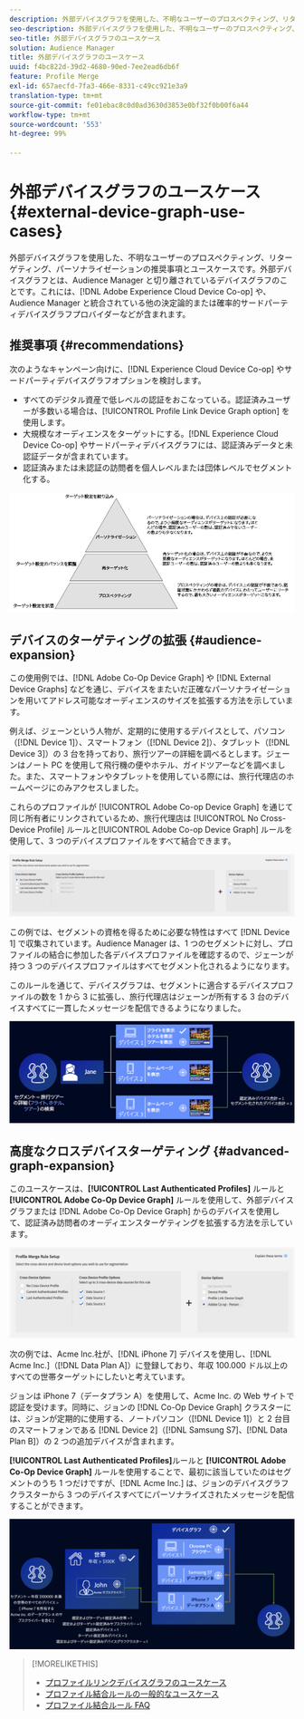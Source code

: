 ```yaml
---
description: 外部デバイスグラフを使用した、不明なユーザーのプロスペクティング、リターゲティング、パーソナライゼーションの推奨事項とユースケースです。外部デバイスグラフとは、Audience Manager と切り離されているデバイスグラフのことです。これには、Adobe Experience Cloud Device Co-op や、Audience Manager と統合されている他の決定論的または確率的サードパーティデバイスグラフプロバイダーなどが含まれます。
seo-description: 外部デバイスグラフを使用した、不明なユーザーのプロスペクティング、リターゲティング、パーソナライゼーションの推奨事項とユースケースです。外部デバイスグラフとは、Audience Manager と切り離されているデバイスグラフのことです。これには、Adobe Experience Cloud Device Co-op や、Audience Manager と統合されている他の決定論的または確率的サードパーティデバイスグラフプロバイダーなどが含まれます。
seo-title: 外部デバイスグラフのユースケース
solution: Audience Manager
title: 外部デバイスグラフのユースケース
uuid: f4bc822d-39d2-4680-90ed-7ee2ead6db6f
feature: Profile Merge
exl-id: 657aecfd-7fa3-466e-8331-c49cc921e3a9
translation-type: tm+mt
source-git-commit: fe01ebac8c0d0ad3630d3853e0bf32f0b00f6a44
workflow-type: tm+mt
source-wordcount: '553'
ht-degree: 99%

---
```


# 外部デバイスグラフのユースケース {#external-device-graph-use-cases}

外部デバイスグラフを使用した、不明なユーザーのプロスペクティング、リターゲティング、パーソナライゼーションの推奨事項とユースケースです。外部デバイスグラフとは、Audience Manager と切り離されているデバイスグラフのことです。これには、[!DNL Adobe Experience Cloud Device Co-op] や、Audience Manager と統合されている他の決定論的または確率的サードパーティデバイスグラフプロバイダーなどが含まれます。

## 推奨事項 {#recommendations}

次のようなキャンペーン向けに、[!DNL Experience Cloud Device Co-op] やサードパーティデバイスグラフオプションを検討します。

* すべてのデジタル資産で低レベルの認証をおこなっている。認証済みユーザーが多数いる場合は、[!UICONTROL Profile Link Device Graph option] を使用します。
* 大規模なオーディエンスをターゲットにする。[!DNL Experience Cloud Device Co-op] やサードパーティデバイスグラフには、認証済みデータと未認証データが含まれています。
* 認証済みまたは未認証の訪問者を個人レベルまたは団体レベルでセグメント化する。

![](assets/merge-rule-triangle1.png)
<!-- 
## Prospecting/Branding Use Case {#prospecting-branding-use-cases}

A branding campaign is designed to reach as many people as possible. It places few limits on segment qualification. But, these campaigns can waste budget and impressions by constantly targeting people who see your content multiple times and don't convert. A [!UICONTROL Profile Merge] rule that uses the [!DNL Device Co-op] or third-party option can help you create an efficient branding campaign. For example, you can add these unknown users to a "not in-market" segment after seeing them across multiple devices for your set frequency cap.

<table id="table_00F6EED172574E80A38CADA8A92A23B1"> 
 <thead> 
  <tr> 
   <th colname="col1" class="entry"> Use Case </th> 
   <th colname="col2" class="entry"> Description </th> 
  </tr> 
 </thead>
 <tbody> 
  <tr> 
   <td colname="col1"> <p> <b>Conditions</b> </p> </td> 
   <td colname="col2">This use case assumes these conditions: <p> 
     <ul id="ul_F5CA7EE525774F7EBA5FBB5F94E4EDC8"> 
      <li id="li_81AE304924724146A24FAB5B6533AD8E">You want to deliver a maximum of 10 impressions to an anonymous user for a specific ad campaign. </li> 
      <li id="li_E371F989735245B0B82433DE240D56D0">A user has 4 devices and may or may not have authenticated on your site. </li> 
      <li id="li_9231ABE15CA249E6B79D8BF0E511FD33">An anonymous user sees the ad a total of 10 times while browsing in an unauthenticated state on their current device and 3 devices linked to the current device by an external device graph. </li> 
      <li id="li_8C276C07019C49EFA3A0D0D54CF73C31">You have defined an <span class="keyword"> Audience Manager</span> segment to qualify anonymous users after they have seen 10 impressions. </li> 
     </ul> </p> </td> 
  </tr> 
  <tr> 
   <td colname="col1"> <p> <b>Results</b> </p> </td> 
   <td colname="col2"> <p>Given these conditions, <span class="keyword"> Audience Manager</span>: </p> <p> 
     <ul id="ul_8E988B1005324526BC6DC6637BBACCFB"> 
      <li id="li_C9DD546754914BACB8F4C92C7D4ED70E">Merges the anonymous, unauthenticated activity collected from the current device and the 3 devices linked by the external device graph (the ad impressions from each device). </li> 
      <li id="li_FB55CB9116074525BA30FF062D1136AE">Evaluates the unauthenticated user for segment qualification based on a combination of anonymous activity across all 3 devices linked by the external device graph and the current device. </li> 
      <li id="li_B28EB32F718145A7ABBDAC0AF75E2AFC">Sends the segment to any real-time destination for use as a suppression segment on the current device and all 3 devices linked by the external device graph. </li> 
     </ul> </p> </td> 
  </tr> 
 </tbody> 
</table>

## Retargeting or Site Personalization Use Case {#retargeting-use-case}

These strategies are designed to bring an unauthenticated or unknown user back to your site or personalize their browsing experience while they're on-site.

<table id="table_0EE2052AA3E744B3B76036FC06B5A453"> 
 <thead> 
  <tr> 
   <th colname="col1" class="entry"> Use Case </th> 
   <th colname="col2" class="entry"> Description </th> 
  </tr> 
 </thead>
 <tbody> 
  <tr> 
   <td colname="col1"> <p> <b>Conditions</b> </p> </td> 
   <td colname="col2">This use case assumes these conditions: <p> 
     <ul id="ul_FD0B869B4AF3453FAEC9BA3A45ABF039"> 
      <li id="li_8E30BAED42E94AB3B81FCB1C7464E5FC">You want to deliver a personalized on-site and/or off-site experience to an anonymous user based on their activity on your site while in an unauthenticated state. </li> 
      <li id="li_3DBE53BA94324F1BA1C52A37AD4E426C">A user has multiple devices and may or may not have authenticated to your site. </li> 
      <li id="li_F867AFBDC1A54CD6A68AB0EC196E27C9">A user views multiple pages on your site while browsing in an unauthenticated state on their current device and 3 other devices linked by an external device graph. </li> 
      <li id="li_7E35D77949CE4E69BD51655AA4C40BEE">You have defined an <span class="keyword"> Audience Manager</span> segment to qualify users after they have viewed multiple pages on your site while browsing in an unauthenticated state.</li>
     </ul> </p> </td> 
  </tr> 
  <tr> 
   <td colname="col1"> <p> <b>Results</b> </p> </td> 
   <td colname="col2"> <p>Given these conditions, <span class="wintitle"> Audience Manager</span>: </p> <p> 
     <ul id="ul_301339426B0643B295DC5B17E1939CFB"> 
      <li id="li_7E8BC3B179804F4A929497DE81E76911">Merges the anonymous, unauthenticated activity collected from the current devices and the 3 devices linked by the external device graph (the multiple page views from each device). </li> 
      <li id="li_803EFD58AA124A5BBC8279C4DC695544">Evaluates the unauthenticated user for segment qualification based on a combination of anonymous activity across all 3 devices linked by the external device graph and the current device. </li> 
      <li id="li_98D749268CC5456CBC9CF3BF5EB91BA8">Sends the segment to any real-time destination to deliver a personalized on-site and/or off-site experience across the current device and all 3 devices linked by the external device graph. </li>
     </ul> </p> </td>
  </tr>
 </tbody>
</table> -->

## デバイスのターゲティングの拡張 {#audience-expansion}

この使用例では、[!DNL Adobe Co-Op Device Graph] や [!DNL External Device Graphs] などを通じ、デバイスをまたいだ正確なパーソナライゼーションを用いてアドレス可能なオーディエンスのサイズを拡張する方法を示していま す。

例えば、ジェーンという人物が、定期的に使用するデバイスとして、パソコン（[!DNL Device 1]）、スマートフォン（[!DNL Device 2]）、タブレット（[!DNL Device 3]）の 3 台を持っており、旅行ツアーの詳細を調べるとします。ジェーンはノート PC を使用して飛行機の便やホテル、ガイドツアーなどを調べました。また、スマートフォンやタブレットを使用している際には、旅行代理店のホームページにのみアクセスしました。

これらのプロファイルが [!UICONTROL Adobe Co-op Device Graph] を通じて同じ所有者にリンクされているため、旅行代理店は [!UICONTROL No Cross-Device Profile] ルールと[!UICONTROL Adobe Co-op Device Graph] ルールを使用して、3 つのデバイスプロファイルをすべて結合できます。

![audience-expansion-rule](assets/audience-expansion-rule.png)

この例では、セグメントの資格を得るために必要な特性はすべて [!DNL Device 1] で収集されています。Audience Manager は、1 つのセグメントに対し、プロファイルの結合に参加した各デバイスプロファイルを確認するので、ジェーンが持つ 3 つのデバイスプロファイルはすべてセグメント化されるようになります。

このルールを通じて、デバイスグラフは、セグメントに適合するデバイスプロファイルの数を 1 から 3 に拡張し、旅行代理店はジェーンが所有する 3 台のデバイスすべてに一貫したメッセージを配信できるようになりました。

![audience-expansion](assets/audience-expansion.png)

## 高度なクロスデバイスターゲティング {#advanced-graph-expansion}

このユースケースは、**[!UICONTROL Last Authenticated Profiles]** ルールと **[!UICONTROL Adobe Co-Op Device Graph]** ルールを使用して、外部デバイスグラフまたは [!DNL Adobe Co-Op Device Graph] からのデバイスを使用して、認証済み訪問者のオーディエンスターゲティングを拡張する方法を示しています。

![last-device-graph](assets/last-device-coop.png)

次の例では、Acme Inc.社が、[!DNL iPhone 7] デバイスを使用し、[!DNL Acme Inc.]（[!DNL Data Plan A]）に登録しており、年収 100.000 ドル以上のすべての世帯ターゲットにしたいと考えています。

ジョンは iPhone 7（データプラン A）を使用して、Acme Inc. の Web サイトで認証を受けます。同時に、ジョンの [!DNL Co-Op Device Graph] クラスターには、ジョンが定期的に使用する、ノートパソコン（[!DNL Device 1]）と 2 台目のスマートフォンである [!DNL Device 2]（[!DNL Samsung S7]、[!DNL Data Plan B]）の 2 つの追加デバイスが含まれます。

**[!UICONTROL Last Authenticated Profiles]**&#x200B;ルールと **[!UICONTROL Adobe Co-Op Device Graph]** ルールを使用することで、最初に該当していたのはセグメントのうち 1 つだけですが、[!DNL Acme Inc.] は、ジョンのデバイスグラフクラスターから 3 つのデバイスすべてにパーソナライズされたメッセージを配信することができます。

![advanced-graph-expansion](assets/advanced-device-graph-expansion.png)

>[!MORELIKETHIS]
>
>* [プロファイルリンクデバイスグラフのユースケース](profile-link-use-case.md)
>* [プロファイル結合ルールの一般的なユースケース](merge-rule-targeting-options.md)
>* [プロファイル結合ルール FAQ](../../faq/faq-profile-merge.md)

